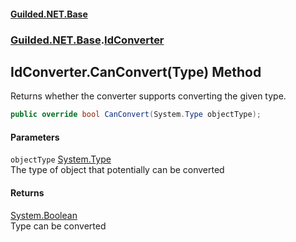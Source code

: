 #### [Guilded.NET.Base](Guilded_NET_Base.md 'Guilded.NET.Base')
### [Guilded.NET.Base](Guilded_NET_Base.md#Guilded_NET_Base 'Guilded.NET.Base').[IdConverter](IdConverter.md 'Guilded.NET.Base.IdConverter')
## IdConverter.CanConvert(Type) Method
Returns whether the converter supports converting the given type.  
```csharp
public override bool CanConvert(System.Type objectType);
```
#### Parameters
<a name='Guilded_NET_Base_IdConverter_CanConvert(System_Type)_objectType'></a>
`objectType` [System.Type](https://docs.microsoft.com/en-us/dotnet/api/System.Type 'System.Type')  
The type of object that potentially can be converted
  
#### Returns
[System.Boolean](https://docs.microsoft.com/en-us/dotnet/api/System.Boolean 'System.Boolean')  
Type can be converted
